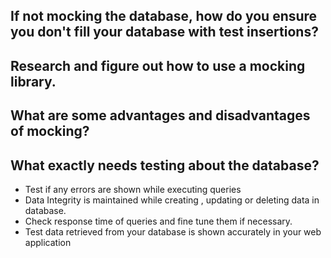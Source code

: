 ## If not mocking the database, how do you ensure you don't fill your database with test insertions?
## Research and figure out how to use a mocking library.
## What are some advantages and disadvantages of mocking?
## What exactly needs testing about the database?
- Test if any errors are shown while executing queries
- Data Integrity is maintained while creating , updating or deleting data in database.
- Check response time of queries and fine tune them if necessary.
- Test data retrieved from your database is shown accurately in your web application
